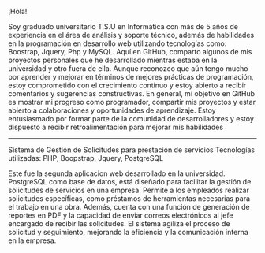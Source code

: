 ¡Hola!
	
Soy graduado universitario T.S.U en Informática con más de 5 años de experiencia en el área de análisis y soporte técnico, además de habilidades en la programación en desarrollo web utilizando tecnologías como: Boostrap, Jquery, Php y MySQL.
Aquí en GitHub, comparto algunos de mis proyectos personales que he desarrollado mientras estaba en la universidad y otro fuera de ella.
Aunque reconozco que aún tengo mucho por aprender y mejorar en términos de mejores prácticas de programación, estoy comprometido con el crecimiento continuo y estoy abierto a recibir comentarios y sugerencias constructivas. 
En general, mi objetivo en GitHub es mostrar mi progreso como programador, compartir mis proyectos y estar abierto a colaboraciones y oportunidades de aprendizaje. Estoy entusiasmado por formar parte de la comunidad de desarrolladores y estoy dispuesto a recibir retroalimentación para mejorar mis habilidades

---
Sistema de Gestión de Solicitudes para prestación de servicios
Tecnologías utilizadas: PHP, Boopstrap, Jquery, PostgreSQL

Este fue la segunda aplicacion web desarrollado en la universidad.
PostgreSQL como base de datos, está diseñado para facilitar la gestión de solicitudes de servicios en una empresa. Permite a los empleados realizar solicitudes específicas, como préstamos de herramientas necesarias para el trabajo en una obra. Además, cuenta con una función de generación de reportes en PDF y la capacidad de enviar correos electrónicos al jefe encargado de recibir las solicitudes. El sistema agiliza el proceso de solicitud y seguimiento, mejorando la eficiencia y la comunicación interna en la empresa.
